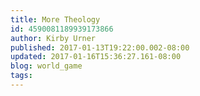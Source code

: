 ```yaml
---
title: More Theology
id: 4590081189939173866
author: Kirby Urner
published: 2017-01-13T19:22:00.002-08:00
updated: 2017-01-16T15:36:27.161-08:00
blog: world_game
tags: 
---
```


